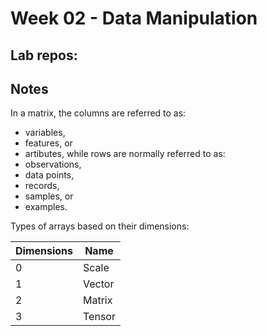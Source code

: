 # Week 02 - Data Manipulation

## Lab repos:

## Notes

In a matrix, the columns are referred to as:
- variables,
- features, or
- artibutes,
while rows are normally referred to as:
- observations,
- data points,
- records,
- samples, or
- examples.

Types of arrays based on their dimensions:

| Dimensions | Name |
| -------- | ------- |
| 0 | Scale |
| 1 | Vector |
| 2 | Matrix |
| 3 | Tensor |